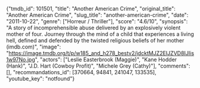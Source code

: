 {"tmdb_id": 101501, "title": "Another American Crime", "original_title": "Another American Crime", "slug_title": "another-american-crime", "date": "2011-10-22", "genre": ["Horreur / Thriller"], "score": "4.6/10", "synopsis": "A story of incomprehensible abuse delivered by an explosively violent mother of four. Journey through the mind of a child that experiences a living hell, defined and defended by the twisted religious beliefs of her mother (imdb.com)", "image": "https://image.tmdb.org/t/p/w185_and_h278_bestv2/jdcktMJZ2EIJZVD8IJIis1w97No.jpg", "actors": ["Leslie Easterbrook (Maggie)", "Kane Hodder (Hank)", "J.D. Hart (Cowboy Profit)", "Michele Grey (Cathy)"], "comments": [], "recommandations_id": [370664, 94841, 241047, 133535], "youtube_key": "notfound"}